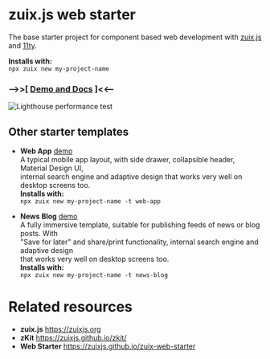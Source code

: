 # zuix.js web starter

The base starter project for component based web development with [zuix.js](https://zuixjs.github.io/zuixjs.org) and [11ty](https://www.11ty.dev).

**Installs with:**  
`npx zuix new my-project-name`

### --&gt;&gt;[ [Demo and Docs](https://zuixjs.github.io/zuix-web-starter) ]&lt;&lt;--

![Lighthouse performance test](https://zuixjs.github.io/zuix-web-starter/images/lighthouse.png)

## Other starter templates

- **Web App** [demo](https://zuixjs.github.io/web-app)  
  A typical mobile app layout, with side drawer, collapsible header, Material Design UI,  
  internal search engine and adaptive design that works very well on desktop screens too.  
  **Installs with:**  
  `npx zuix new my-project-name -t web-app`


- **News Blog**  [demo](https://zuixjs.github.io/news-blog)  
  A fully immersive template, suitable for publishing feeds of news or blog posts. With  
  "Save for later" and share/print functionality, internal search engine and adaptive design  
  that works very well on desktop screens too.  
  **Installs with:**  
  `npx zuix new my-project-name -t news-blog`
 
# Related resources

- **zuix.js** https://zuixjs.org
- **zKit** https://zuixjs.github.io/zkit/
- **Web Starter** https://zuixjs.github.io/zuix-web-starter
